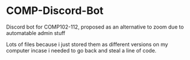 # COMP-Discord-Bot
Discord bot for COMP102-112, proposed as an alternative to zoom due to automatable admin stuff

Lots of files because i just stored them as different versions on my computer incase i needed to go back and steal a line of code.
